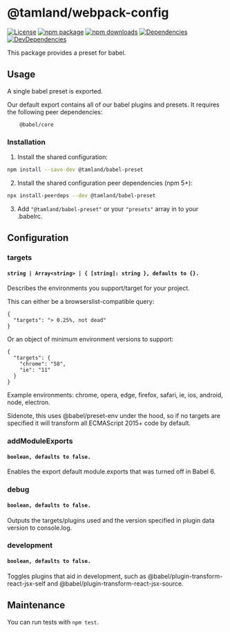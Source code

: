 # @tamland/webpack-config

[![License](https://img.shields.io/npm/l/@tamland/webpack-config.svg)](https://github.com/feight/tamland/blob/master/LICENSE)
[![npm package](https://img.shields.io/npm/v/@tamland/webpack-config/latest.svg)](https://www.npmjs.com/package/@tamland/webpack-config)
[![npm downloads](https://img.shields.io/npm/dm/@tamland/webpack-config.svg)](https://www.npmjs.com/package/@tamland/webpack-config)
[![Dependencies](https://img.shields.io/david/feight/tamland.svg?path=packages%2Fwebpack-config)](https://david-dm.org/feight/tamland?path=packages/webpack-config)
[![DevDependencies](https://img.shields.io/david/feight/tamland.svg?path=packages%2Fwebpack-config)](https://david-dm.org/feight/tamland?type=dev&path=packages/webpack-config)

This package provides a preset for babel.

## Usage

A single babel preset is exported.

Our default export contains all of our babel plugins and presets. It requires the following peer dependencies:

```
    @babel/core
```

### Installation

1. Install the shared configuration:

  ```sh
  npm install --save-dev @tamland/babel-preset
  ```

2. Install the shared configuration peer dependencies (npm 5+):

  ```sh
  npx install-peerdeps --dev @tamland/babel-preset
  ```

3. Add `"@tamland/babel-preset"` or your `"presets"` array in to your .babelrc.

## Configuration

### targets

#### `string | Array<string> | { [string]: string }, defaults to {}.`

Describes the environments you support/target for your project.

This can either be a browserslist-compatible query:

```
{
  "targets": "> 0.25%, not dead"
}
```

Or an object of minimum environment versions to support:

```
{
  "targets": {
    "chrome": "58",
    "ie": "11"
  }
}
```

Example environments: chrome, opera, edge, firefox, safari, ie, ios, android, node, electron.

Sidenote, this uses @babel/preset-env under the hood, so if no targets are specified it will transform all ECMAScript 2015+ code by default.


### addModuleExports

#### `boolean, defaults to false.`

Enables the export default module.exports that was turned off in Babel 6.


### debug

#### `boolean, defaults to false.`

Outputs the targets/plugins used and the version specified in plugin data version to console.log.


### development

#### `boolean, defaults to false.`

Toggles plugins that aid in development, such as @babel/plugin-transform-react-jsx-self and
@babel/plugin-transform-react-jsx-source.


## Maintenance

You can run tests with `npm test`.
